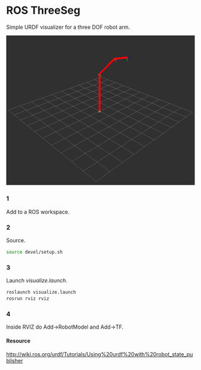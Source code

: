 # ROS ThreeSeg
Simple URDF visualizer for a three DOF robot arm.

![Image](img/simple_threeseg.png "RVIZ visual.")

### 1 
Add to a ROS workspace. 

### 2
Source.
```sh
source devel/setup.sh
```

### 3
Launch *visualize.launch*.
```sh
roslaunch visualize.launch
rosrun rviz rviz
```

### 4
Inside RVIZ do Add->RobotModel and Add->TF.

#### Resource
http://wiki.ros.org/urdf/Tutorials/Using%20urdf%20with%20robot_state_publisher

